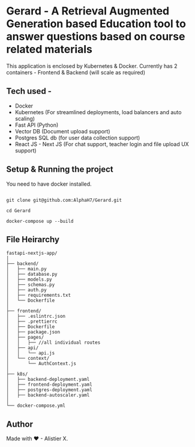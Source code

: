 # Gerard - A Retrieval Augmented Generation based Education tool to answer questions based on course related materials

This application is enclosed by Kubernetes & Docker. Currently has 2 containers - Frontend & Backend (will scale as required)

## Tech used - 

- Docker 
- Kubernetes (For streamlined deployments, load balancers and auto scaling)
- Fast API (Python)
- Vector DB (Document upload support)
- Postgres SQL db (for user data collection support)
- React JS - Next JS (For chat support, teacher login and file upload UX support)

## Setup & Running the project

You need to have docker installed. 

```

git clone git@github.com:AlphaH7/Gerard.git

cd Gerard

docker-compose up --build

```


## File Heirarchy

```
fastapi-nextjs-app/
│
├── backend/
│   ├── main.py
│   ├── database.py
│   ├── models.py
│   ├── schemas.py
│   ├── auth.py
│   ├── requirements.txt
│   └── Dockerfile
│
├── frontend/
│   ├── .eslintrc.json
│   ├── .prettierrc
│   ├── Dockerfile
│   ├── package.json
│   ├── pages/
│   │   ├── //all individual routes
│   ├── api/
│   │   └── api.js
│   └── context/
│       └── AuthContext.js
│
├── k8s/
│   ├── backend-deployment.yaml
│   ├── frontend-deployment.yaml
│   ├── postgres-deployment.yaml
│   ├── backend-autoscaler.yaml
│
└── docker-compose.yml
```
  
## Author

Made with ♥ - Alistier X.